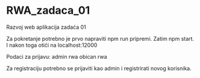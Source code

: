 # RWA_zadaca_01
 Razvoj web aplikacija zadaća 01

Za pokretanje potrebno je prvo napraviti npm run pripremi. Zatim npm start. I nakon toga otići na localhost:12000

Podaci za prijavu:
admin rwa
obican rwa

Za registraciju potrebno se prijaviti kao admin i registrirati novog korisnika.
